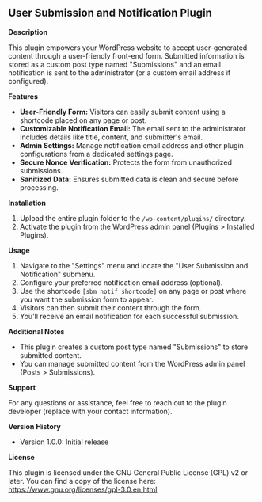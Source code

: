 User Submission and Notification Plugin
---------------------------------------

**Description**

This plugin empowers your WordPress website to accept user-generated content through a user-friendly front-end form. Submitted information is stored as a custom post type named "Submissions" and an email notification is sent to the administrator (or a custom email address if configured).

**Features**

-   **User-Friendly Form:** Visitors can easily submit content using a shortcode placed on any page or post.
-   **Customizable Notification Email:** The email sent to the administrator includes details like title, content, and submitter's email.
-   **Admin Settings:** Manage notification email address and other plugin configurations from a dedicated settings page.
-   **Secure Nonce Verification:** Protects the form from unauthorized submissions.
-   **Sanitized Data:** Ensures submitted data is clean and secure before processing.

**Installation**

1.  Upload the entire plugin folder to the `/wp-content/plugins/` directory.
2.  Activate the plugin from the WordPress admin panel (Plugins > Installed Plugins).

**Usage**

1.  Navigate to the "Settings" menu and locate the "User Submission and Notification" submenu.
2.  Configure your preferred notification email address (optional).
3.  Use the shortcode `[sbm_notif_shortcode]` on any page or post where you want the submission form to appear.
4.  Visitors can then submit their content through the form.
5.  You'll receive an email notification for each successful submission.

**Additional Notes**

-   This plugin creates a custom post type named "Submissions" to store submitted content.
-   You can manage submitted content from the WordPress admin panel (Posts > Submissions).

**Support**

For any questions or assistance, feel free to reach out to the plugin developer (replace with your contact information).

**Version History**

-   Version 1.0.0: Initial release

**License**

This plugin is licensed under the GNU General Public License (GPL) v2 or later. You can find a copy of the license here: <https://www.gnu.org/licenses/gpl-3.0.en.html>